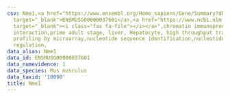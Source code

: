 ```yaml
---
csv: Nme1,<a href="https://www.ensembl.org/Homo_sapiens/Gene/Summary?db=core;g=ENSMUSG00000037601"
  target="_blank">ENSMUSG00000037601</a>,<a href="https://www.ncbi.nlm.nih.gov/pubmed/23834426"
  target="_blank"><i class="fas fa-file"></i></a>",chromatin immunoprecipitation assay,direct
  interaction,prime adult stage, liver, Hepatocyte, high throughput transcription
  profiling by microarray,nucleotide sequence identification,nucleotide sequence identification,transcriptional
  regulation,
data_alias: Nme1
data_id: ENSMUSG00000037601
data_numevidence: 1
data_species: Mus musculus
data_taxid: '10090'
title: Nme1
---
```


